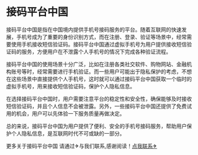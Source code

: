 # 接码平台中国

接码平台中国是指在中国境内提供手机号接码服务的平台。随着互联网的快速发展，手机号成为了重要的身份识别方式，而在注册、登录、验证等场景中，经常需要使用手机接收短信验证码。接码平台中国通过虚拟手机号为用户提供接收短信验证码的服务，方便用户在不泄露个人手机号的情况下完成各种验证流程。

接码平台中国的使用场景十分广泛，比如在注册各类社交软件、购物网站、金融机构账号等时，经常需要进行手机验证。而一些用户可能出于隐私保护的考虑，不想在这些场景中直接提供个人手机号，这时就可以通过接码平台中国获取一个临时的虚拟手机号，用来接收短信验证码，保护个人隐私信息。

在选择接码平台中国时，用户需要注意平台的稳定性和安全性，确保能够及时接收短信验证码，并且个人信息不会被泄露。另外，一些接码平台中国还提供了免费试用的机会，用户可以先体验一下服务质量再做决定。

总的来说，接码平台中国为用户提供了便利、安全的手机号接码服务，帮助用户保护个人隐私信息，是互联网时代不可或缺的一部分。

更多关于接码平台中国 请通过✈与我们联系,感谢阅读！[点我联系✈](https://www.G208.com)